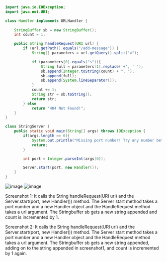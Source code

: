 ```java
import java.io.IOException;
import java.net.URI;

class Handler implements URLHandler {
    
    StringBuffer sb = new StringBuffer();
    int count = 1;

    public String handleRequest(URI url) {
        if (url.getPath().equals("/add-message")) {
            String[] parameters = url.getQuery().split("=");

            if (parameters[0].equals("s")){
                String full = parameters[1].replace('+', ' ');
                sb.append(Integer.toString(count) + ". ");
                sb.append(full);
                sb.append(System.lineSeparator());
            }
            count += 1;
            String str = sb.toString();
            return str;
        } else
            return "404 Not Found!";
    }
}

class StringServer {
    public static void main(String[] args) throws IOException {
        if(args.length == 0){
            System.out.println("Missing port number! Try any number between 1024 to 49151");
            return;
        }

        int port = Integer.parseInt(args[0]);

        Server.start(port, new Handler());
    }
}
```
![image](https://github.com/jgu0453/CSE-15L-lab-reports/assets/119398520/bf0bb389-d39f-41c8-94f0-7641dd8594b5)
![image](https://github.com/jgu0453/CSE-15L-lab-reports/assets/119398520/2e38f7d3-7b95-4b7c-b1b2-a9518449ef2e)

Screenshot 1:
It calls the String handleRequest(URI url) and the Server.start(port, new Handler()) method.
The Server start method takes a port number and a new Handler object and the HandleRequest method takes a url argument.
The Stringbuffer sb gets a new string appended and count is incremented by 1.

Screenshot 2:
It calls the String handleRequest(URI url) and the Server.start(port, new Handler()) method.
The Server start method takes a port number and a new Handler object and the HandleRequest method takes a url argument.
The Stringbuffer sb gets a new string appended, adding on to the string appended in screenshot1, and count is incremented by 1 again.
